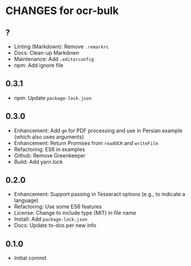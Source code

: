 # CHANGES for ocr-bulk

## ?

- Linting (Markdown): Remove `.remarkrc`
- Docs: Clean-up Markdown
- Maintenance: Add `.editorconfig`
- npm: Add ignore file

## 0.3.1

- npm: Update `package-lock.json`

## 0.3.0

- Enhancement: Add `gm` for PDF processing and use in Persian
    example (which also uses arguments)
- Enhancement: Return Promises from `readOCR` and `writeFile`
- Refactoring: ES6 in examples
- Github: Remove Greenkeeper
- Build: Add yarn.lock

## 0.2.0

- Enhancement: Support passing in Tesseract options (e.g., to indicate a
    language)
- Refactoring: Use some ES6 features
- License: Change to include type (MIT) in file name
- Install: Add `package-lock.json`
- Docs: Update to-dos per new info

## 0.1.0

- Initial commit
